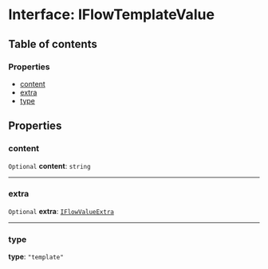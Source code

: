 # Interface: IFlowTemplateValue

## Table of contents

### Properties

* [content](/auto-docs/form-materials/interfaces/IFlowTemplateValue.md#content)
* [extra](/auto-docs/form-materials/interfaces/IFlowTemplateValue.md#extra)
* [type](/auto-docs/form-materials/interfaces/IFlowTemplateValue.md#type)

## Properties

### content

`Optional` **content**: `string`

***

### extra

`Optional` **extra**: [`IFlowValueExtra`](/auto-docs/form-materials/interfaces/IFlowValueExtra.md)

***

### type

**type**: `"template"`
